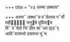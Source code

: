 +++
title = "०३ अस्मा उक्थाय"

+++
अस्मा᳓ उक्था᳓य प᳓र्वतस्य ग᳓र्भो  
मही᳓नां᳐ जनु᳓षे पूर्विया᳓य  
वि᳓ प᳓र्वतो जि᳓हीत सा᳓धत द्यउ᳓र्  
आवि᳓वासन्तो दसयन्त भू᳓म